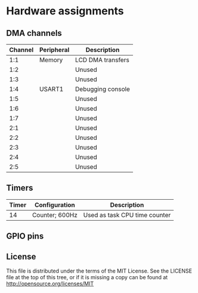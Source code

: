 Hardware assignments
====================

DMA channels
------------

Channel | Peripheral | Description
------- | ---------- | ------------------
1:1     | Memory     | LCD DMA transfers
1:2     |            | Unused 
1:3     |            | Unused
1:4     | USART1     | Debugging console
1:5     |            | Unused
1:6     |            | Unused
1:7     |            | Unused
2:1     |            | Unused
2:2     |            | Unused
2:3     |            | Unused
2:4     |            | Unused
2:5     |            | Unused


Timers
------

Timer | Configuration  | Description
----- | -------------- | ------------------------------
14    | Counter; 600Hz | Used as task CPU time counter

GPIO pins
---------

License
-------

This file is distributed under the terms of the MIT License.
See the LICENSE file at the top of this tree, or if it is missing a copy can
be found at http://opensource.org/licenses/MIT
